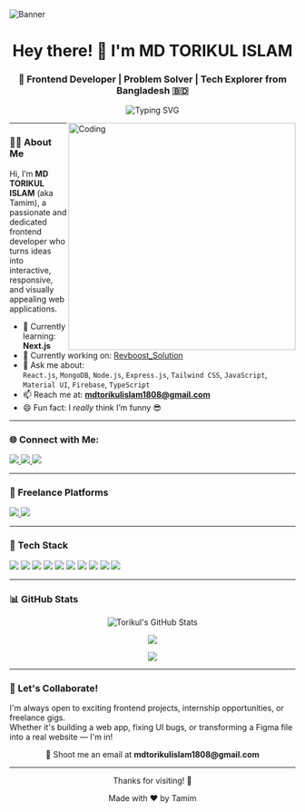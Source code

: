<img align="center" alt="Banner" src="https://media.licdn.com/dms/image/v2/D4D16AQGUmeXcRIbjkw/profile-displaybackgroundimage-shrink_350_1400/profile-displaybackgroundimage-shrink_350_1400/0/1730301559740?e=1746662400&v=beta&t=dRUagfgNfy-IN1CUdDW9zhOiI0rDw5Ei9o_RVBRu0GA" />

<h1 align="center">Hey there! 👋 I'm MD TORIKUL ISLAM</h1>
<h3 align="center">🚀 Frontend Developer | Problem Solver | Tech Explorer from Bangladesh 🇧🇩</h3>

<p align="center">
   <img src="https://readme-typing-svg.herokuapp.com?font=Fira+Code&weight=500&pause=1000&color=2DECE6&center=true&width=435&lines=Crafting+Modern+UIs+with+React.js;Loving+JavaScript+and+Clean+Code;Passionate+about+Learning+and+Building" alt="Typing SVG" />
</p>

<img align="right" alt="Coding" width="400" src="https://i.pinimg.com/originals/81/17/8b/81178b47a8598f0c81c4799f2cdd4057.gif" />

---

### 👨‍💻 About Me

Hi, I’m **MD TORIKUL ISLAM** (aka Tamim), a passionate and dedicated frontend developer who turns ideas into interactive, responsive, and visually appealing web applications.

- 🌱 Currently learning: **Next.js**
- 🔭 Currently working on: [Revboost_Solution](https://revboost.business-easy.com/)
- 💬 Ask me about:  
  `React.js`, `MongoDB`, `Node.js`, `Express.js`, `Tailwind CSS`, `JavaScript`, `Material UI`, `Firebase`, `TypeScript`
- 📫 Reach me at: **mdtorikulislam1808@gmail.com**
- 😄 Fun fact: I *really* think I’m funny 😎

---

### 🌐 Connect with Me:

<p>
  <a href="https://www.linkedin.com/in/md-torikulislam/" target="_blank">
    <img src="https://img.shields.io/badge/LinkedIn-%230077B5?style=for-the-badge&logo=linkedin&logoColor=white" />
  </a>
  <a href="https://fb.com/mdtorikulislamtamim" target="_blank">
    <img src="https://img.shields.io/badge/Facebook-%231877F2?style=for-the-badge&logo=facebook&logoColor=white" />
  </a>
  <a href="https://twitter.com/TorikulIsl2041" target="_blank">
    <img src="https://img.shields.io/badge/Twitter-%231DA1F2?style=for-the-badge&logo=twitter&logoColor=white" />
  </a>
</p>

---

### 💼 Freelance Platforms

<p>
  <a href="https://www.fiverr.com/md_torikul2004" target="_blank">
    <img src="https://img.shields.io/badge/Fiverr-1DBF73?style=for-the-badge&logo=fiverr&logoColor=white" />
  </a>
  <a href="https://www.freelancer.com/u/mdtorikul2004" target="_blank">
    <img src="https://img.shields.io/badge/Freelancer-29B2FE?style=for-the-badge&logo=freelancer&logoColor=white" />
  </a>
</p>

---

### 🚀 Tech Stack

<p align="left">
  <img src="https://img.shields.io/badge/HTML5-E34F26?style=for-the-badge&logo=html5&logoColor=white" />
  <img src="https://img.shields.io/badge/CSS3-1572B6?style=for-the-badge&logo=css3&logoColor=white" />
  <img src="https://img.shields.io/badge/Tailwind_CSS-38B2AC?style=for-the-badge&logo=tailwind-css&logoColor=white" />
  <img src="https://img.shields.io/badge/JavaScript-F7DF1E?style=for-the-badge&logo=javascript&logoColor=black" />
  <img src="https://img.shields.io/badge/React.js-61DAFB?style=for-the-badge&logo=react&logoColor=black" />
  <img src="https://img.shields.io/badge/Node.js-339933?style=for-the-badge&logo=node.js&logoColor=white" />
  <img src="https://img.shields.io/badge/Express.js-000000?style=for-the-badge&logo=express&logoColor=white" />
  <img src="https://img.shields.io/badge/MongoDB-47A248?style=for-the-badge&logo=mongodb&logoColor=white" />
  <img src="https://img.shields.io/badge/Firebase-FFCA28?style=for-the-badge&logo=firebase&logoColor=black" />
  <img src="https://img.shields.io/badge/Figma-F24E1E?style=for-the-badge&logo=figma&logoColor=white" />
</p>

---

### 📊 GitHub Stats

<p align="center">
  <img src="https://github-readme-stats.vercel.app/api?username=torikulislamv3&show_icons=true&theme=radical" alt="Torikul's GitHub Stats" />
</p>

<p align="center">
  <img src="https://github-readme-stats.vercel.app/api/top-langs/?username=torikulislamv3&layout=compact&theme=tokyonight" />
</p>

<p align="center">
  <img src="https://github-readme-streak-stats.herokuapp.com?user=torikulislamv3&theme=dark&date_format=M%20j%5B%2C%20Y%5D" />
</p>

---

### 🤝 Let's Collaborate!

I'm always open to exciting frontend projects, internship opportunities, or freelance gigs.  
Whether it's building a web app, fixing UI bugs, or transforming a Figma file into a real website — I'm in!

<p align="center">📩 Shoot me an email at <b>mdtorikulislam1808@gmail.com</b></p>

---

<p align="center">Thanks for visiting! 🙏</p>
<p align="center">Made with ❤️ by Tamim</p>
